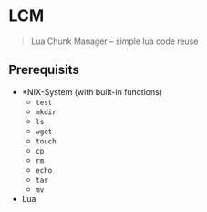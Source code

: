 # LCM
> Lua Chunk Manager – simple lua code reuse

## Prerequisits

- *NIX-System (with built-in functions)
	- `test`
	- `mkdir`
	- `ls`
	- `wget`
	- `touch`
	- `cp`
	- `rm`
	- `echo`
	- `tar`
	- `mv`
- Lua